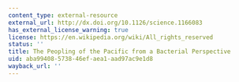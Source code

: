 ```yaml
---
content_type: external-resource
external_url: http://dx.doi.org/10.1126/science.1166083
has_external_license_warning: true
license: https://en.wikipedia.org/wiki/All_rights_reserved
status: ''
title: The Peopling of the Pacific from a Bacterial Perspective
uid: aba99408-5738-46ef-aea1-aad97ac9e1d8
wayback_url: ''
---
```

